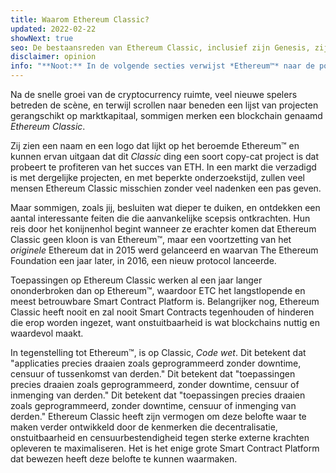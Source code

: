 ```yaml
---
title: Waarom Ethereum Classic?
updated: 2022-02-22
showNext: true
seo: De bestaansreden van Ethereum Classic, inclusief zijn Genesis, zijn missie van Decentralisatie en de mooie toekomst die het mogelijk maakt dankzij Code is Law.
disclaimer: opinion
info: "**Noot:** In de volgende secties verwijst *Ethereum™* naar de post DAO Fork [Ethereum Foundation](https://ethereum.org) Mainnet Chain, niet te verwarren met het Ethereum *protocol*, dat gebruikt wordt in vele blockchain projecten waaronder Ethereum Classic."
---
```


Na de snelle groei van de cryptocurrency ruimte, veel nieuwe spelers betreden de scène, en terwijl scrollen naar beneden een lijst van projecten gerangschikt op marktkapitaal, sommigen merken een blockchain genaamd _Ethereum Classic_.

Zij zien een naam en een logo dat lijkt op het beroemde Ethereum™ en kunnen ervan uitgaan dat dit _Classic_ ding een soort copy-cat project is dat probeert te profiteren van het succes van ETH. In een markt die verzadigd is met dergelijke projecten, en met beperkte onderzoekstijd, zullen veel mensen Ethereum Classic misschien zonder veel nadenken een pas geven.

Maar sommigen, zoals jij, besluiten wat dieper te duiken, en ontdekken een aantal interessante feiten die die aanvankelijke scepsis ontkrachten. Hun reis door het konijnenhol begint wanneer ze erachter komen dat Ethereum Classic geen kloon is van Ethereum™, maar een voortzetting van het *originele* Ethereum dat in 2015 werd gelanceerd en waarvan The Ethereum Foundation een jaar later, in 2016, een nieuw protocol lanceerde.

Toepassingen op Ethereum Classic werken al een jaar langer ononderbroken dan op Ethereum™, waardoor ETC het langstlopende en meest betrouwbare Smart Contract Platform is. Belangrijker nog, Ethereum Classic heeft nooit en zal nooit Smart Contracts tegenhouden of hinderen die erop worden ingezet, want onstuitbaarheid is wat blockchains nuttig en waardevol maakt.

In tegenstelling tot Ethereum™, is op Classic, _Code wet_. Dit betekent dat "applicaties precies draaien zoals geprogrammeerd zonder downtime, censuur of tussenkomst van derden." Dit betekent dat "toepassingen precies draaien zoals geprogrammeerd, zonder downtime, censuur of inmenging van derden." Dit betekent dat "toepassingen precies draaien zoals geprogrammeerd, zonder downtime, censuur of inmenging van derden." Ethereum Classic heeft zijn vermogen om deze belofte waar te maken verder ontwikkeld door de kenmerken die decentralisatie, onstuitbaarheid en censuurbestendigheid tegen sterke externe krachten opleveren te maximaliseren. Het is het enige grote Smart Contract Platform dat bewezen heeft deze belofte te kunnen waarmaken.
